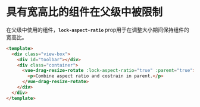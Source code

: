 # 具有宽高比的组件在父级中被限制

在父级中使用的组件，<b>`lock-aspect-ratio` </b> prop用于在调整大小期间保持组件的宽高比。


```html
<template>
  <div class="view-box">
    <div id="toolbar"></div>
    <div class="container">
      <vue-drag-resize-rotate :lock-aspect-ratio="true" :parent="true">
        <p>Combine aspect ratio and costrain in parent.</p>
      </vue-drag-resize-rotate>
    </div>
  </div>
</template>
```
